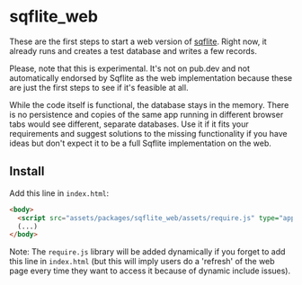 # sqflite_web

These are the first steps to start a web version of [sqflite](https://pub.dev/packages/sqflite). Right now, it already runs and creates a test database and writes a few records.

Please, note that this is experimental. It's not on pub.dev and not automatically endorsed by Sqflite as the web implementation because these are just the first steps to see if it's feasible at all.

While the code itself is functional, the database stays in the memory. There is no persistence and copies of the same app running in different browser tabs would see different, separate databases.
Use it if it fits your requirements and suggest solutions to the missing functionality if you have ideas but don't expect it to be a full Sqflite implementation on the web.

## Install

Add this line in `index.html`:
```html
<body>
  <script src="assets/packages/sqflite_web/assets/require.js" type="application/javascript"></script>
  (...)
</body>
```

Note: The `require.js` library will be added dynamically if you forget to add this line in `index.html`
(but this will imply users do a 'refresh' of the web page every time they want to access it because of dynamic include issues).
